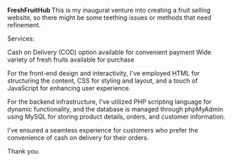 <b> FreshFruitHub </b>
This is my inaugural venture into creating a fruit selling website, so there might be some teething issues or methods that need refinement.

Services:

Cash on Delivery (COD) option available for convenient payment
Wide variety of fresh fruits available for purchase

For the front-end design and interactivity, I've employed HTML for structuring the content, CSS for styling and layout, and a touch of JavaScript for enhancing user experience.

For the backend infrastructure, I've utilized PHP scripting language for dynamic functionality, and the database is managed through phpMyAdmin using MySQL for storing product details, orders, and customer information.

I've ensured a seamless experience for customers who prefer the convenience of cash on delivery for their orders.

Thank you.
